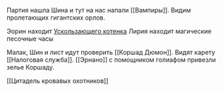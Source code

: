Партия нашла Шина и тут на нас напали [[Вампиры]].
Видим пролетающих гигантских орлов. 

Эорин находит  [Ускользающего котенка](Ускользающий_зверь.md)
Лирия находит магические песочные часы

Малак, Шин и лист идут проверить [[Коршад Дюмон]]. Видят карету [[Налоговая служба]]. 
[[Эрнано]] с помощником голиафом привезли зелье Коршаду.




[[Цитадель кровавых охотников]]
